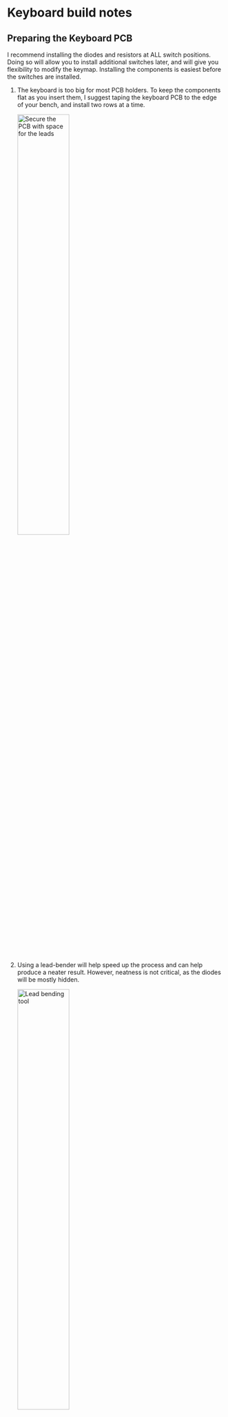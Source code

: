 # Keyboard build notes
## Preparing the Keyboard PCB
I recommend installing the diodes and resistors at ALL switch positions.  Doing so will allow you to install additional switches later, and will give you flexibility to modify the keymap.  Installing the components is easiest before the switches are installed.

1. The keyboard is too big for most PCB holders. To keep the components flat as
   you insert them, I suggest taping the keyboard PCB to the edge of your bench,
   and install two rows at a time.

   <img alt="Secure the PCB with space for the leads" src="build-images/Tape_to_table.jpg" height=50% width=50%>

1. Using a lead-bender will help speed up the process and can help produce a
   neater result. However, neatness is not critical, as the diodes will be
   mostly hidden.
   
   <img alt="Lead bending tool" src="build-images/bend_leads.jpg" height=50% width=50%>

1. Check that the diodes are all facing the same (correct) direction.

   <img alt="" src="build-images/Install_Diodes.jpg" height=50% width=50%>

1. Once the diodes are inserted, I suggest using a piece of painters tape to
   keep then in place when you flip over the board for soldering.

   <img alt="Use Painters' tape to secure components" src="build-images/Tape_parts_in_place.jpg" height=50% width=50%>

1. After installing the diodes, install all the through-hole resistors.

   <img alt="All parts installed" src="build-images/All_TH_parts_installed.jpg" height=50% width=50%>

1. Finally, flip over the PCB and install the 40-pin connector on the back side
   (opposite side from the diodes and resistors).
   
   <img alt="Connector is opposite side fromg the through-hole components"
   src="build-images/Connector_on_back.jpg" height=50% width=50%>

1. It's important that the connector is seated flat to the PCB. To ensure a
   properly seated connector, first tack pins on opposite corners of the
   connector. Then, applying heat to one tacked pin, press the connector flat
   onto the PCB. You will feel a small "snap" as the connector seats. Repeat for
   the other tacked pin.

   <img alt="Tack corners of connector for flush install" src="build-images/Install_resistors.jpg" height=50% width=50%>


## Preparing the Aligner (futaba)

## Combining the PCB and aligner (futaba switches)
For futaba switches, no standoffs are required between the aligner and PCB,
   since the futaba switches provide sufficently sturdy mechanical support.
   
1. For the futaba aligners, the simplest way to assemble is to install all the
   key switches in the aligner by press-fitting them into place. Install the
   switches necessary for the keyboard you plan to build. Shown below is the
   switch configuration for the Apple II+ keyboard.
   
1. Install the cherry MX PCB-mount stabilizers onto the PCB.

   <img alt="Install the stabilizers" src="build-images/pcb_mount_stabilizers.jpg" height=50% width=50%>

1. Line up the pins of the switches in the aligner assembly with the PCB. The
   two assemblies should "zip" together easily. If you feel resistance, take the
   assemblies apart and check the pins on all the switches to make sure none are
   bent.

1. Once the assemblies are combined, it's important to make sure that the
   switches are seated flush on the PCB. To do this, first tack ONE pin on each
   of the four switches at the corners of the keyboard.
   
1. Now, one by one, reheat each tacked pin while pressing the corresponding
   switch tightly against the PCB. You should feel a small "snap" as the key
   seats. Remove the heat, and repeat for the pins on all four corners. Finally,
   solder the second pin on each of the four corner keys.

1. Repeat the above for the spacebar and the middle key on the top row.

   <img alt="Tack down switches at the edges first" src="build-images/solder_switches.jpg" height=7% width=75%>


1. Now, solder in all the other keys.



### The Spacebar Stabilizer
#### Cherry MX keys
##### Stabilizer hardware
The keyboard is designed to accommodate PCB-mounted Cherry-MX compatible Spacebar aligner hardware.  Most standard aligner kits come with pre-bend rods for a 6.25u spacebar.  Since the 8u spacebar in the retro-keyboards, you will need to bend your own rod.  I have included some sources for the rods below (1).
##### Bending the stabilizer rod
The aligner PCB includes a guide for bending the stabilizer.

1. Start by creating a 90 degree bend about 2 cm from the end of the rod.  This allows enough room to clip the end down to the correct length later.

    <img alt="First Bend" src="build-images/rod_first_bend.jpg" height=50% width=50%>

1. Insert the bent end into one guide hole, and, keeping the rod as flat to the board as possible, use the second guide hole to estimate the position of the second bend.  Your estimate should be about 1mm short to allow for a bending radius.  Once you have the pliers positioned on the rod, make your 90 degree bend.

    <img alt="Insert Rod in Guide" src="build-images/rod_insert_first_arm.jpg" height=50% width=50%>

1. Look along the length of the rod to make sure that both "arms" are in line.  If necessary, align the two arms by twisting about the axis of the axis of the rod.

1. Test the fit of the rod by inserting it into the guide holes.  Adjust as needed.

    <img alt="Test Fit" src="build-images/test_fit_too_long.jpg" height=50% width=50%>

1. Clip the arms of the rod to about 11 mm.

    <img alt="Clip Arms to Length" src="build-images/stabilizer_rod_timmed_arms.jpg" height=50% width=50%>


1. Install the Cherry MX stabilizers to the board.

1. Install the spacebar and insert the rod.

#### Futaba MD4-PCS keys
##### Stabilizer hardware
See the Cherry MX section above for notes on installing the Cherry MX stabilizer hardware and bending the spacebar stabilizer rod.

##### Longer Stabilizer posts for Futaba

The Futaba aligner PCB includes two stabilizer posts, allowing the futaba keys to be used with the Cherry MX PCB-mount stabilizers.

<img alt="Futaba stabilizer adapter posts" src="build-images/pre-breakaway.jpg" height=50% width=50%>

1. Remove both posts from the PCB.  Newer revisions of the aligner board include perforations for easier break-away of the posts.

    <img alt="Break away posts from aligner" src="build-images/cutting_post.jpg" height=50% width=50%>

1. Be sure to file away any excess material from the breakaway tab.

    <img alt="Broken offfiling" src="build-images/futaba_posts_before_filing.jpg" height=38% width=38%> <img alt="Removed breakaway tabs" src="build-images/futaba_posts_breakaway_filed_off.jpg" height=38% width=38%>

1. File away the area marked "File to 1.5mm".  The aligner includes a thickness gauge to test fitting, but it turns out that manufacturing tolerances are not adequate, and the gauge is not reliable.  Use a spare key cap to test the thickness.  The post should require some pressure to inert into the keycap base.

1. The post should be just under 4mm wide.  The post in this example is an early revision that was specified at 4mm, and ended being a sliver too wide to fit the keycap base.  It required a alittle extra filing along one side to fit properly.  The posts on newer revs are thinner and should not require extra filing to narrow side-to-side width.

    <img alt="Posts before and after filing" src="build-images/futaba_posts_before_and_after.jpg" height=50% width=50%>

    <img alt="Posts ready to install" src="build-images/filed_futaba_posts.jpg" height=50% width=50%>

1. The posts should be just tight enough to require a pair of pliers to insert.  Use pliers to insert both posts fully.  Use a ruler or caliper to ensure the prodruding portions of both posts are the same length.

<img alt="Press the posts into the spacebar" src="build-images/futaba_posts_press_into_spacebar.jpg" height=50% width=50%>

1. Install the spacebar center mount on the spacebar key, aligning the posts so that they slide into the PCB-mounted stabilizers.

1. Holding down the spacebar, align the arms stabilizer rod with the holes in the posts, and then snap the rod into place at the front of the stabilizer mounts.

<img alt="Stabilizer installed" src="build-images/stabilizer_installed_futaba.jpg" height=50% width=50%>




